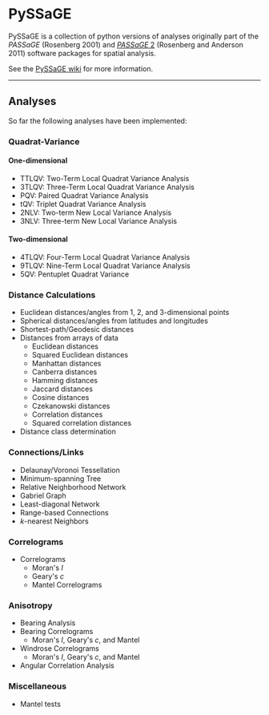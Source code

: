 # PySSaGE

PySSaGE is a collection of python versions of analyses originally part of the *PASSaGE* (Rosenberg 2001) and [*PASSaGE* 
2]((https://www.passagesoftware.net)) (Rosenberg and Anderson 2011) software packages for spatial analysis.

See the [PySSaGE wiki](https://github.com/msrosenberg/pyssage/wiki) for more information.

---

## Analyses

So far the following analyses have been implemented:

### Quadrat-Variance

#### One-dimensional

* TTLQV: Two-Term Local Quadrat Variance Analysis
* 3TLQV: Three-Term Local Quadrat Variance Analysis
* PQV: Paired Quadrat Variance Analysis
* tQV: Triplet Quadrat Variance Analysis
* 2NLV: Two-term New Local Variance Analysis
* 3NLV: Three-term New Local Variance Analysis

#### Two-dimensional

* 4TLQV: Four-Term Local Quadrat Variance Analysis
* 9TLQV: Nine-Term Local Quadrat Variance Analysis
* 5QV: Pentuplet Quadrat Variance

### Distance Calculations
* Euclidean distances/angles from 1, 2, and 3-dimensional points
* Spherical distances/angles from latitudes and longitudes
* Shortest-path/Geodesic distances  
* Distances from arrays of data
  * Euclidean distances
  * Squared Euclidean distances
  * Manhattan distances
  * Canberra distances
  * Hamming distances
  * Jaccard distances
  * Cosine distances
  * Czekanowski distances
  * Correlation distances
  * Squared correlation distances
* Distance class determination

### Connections/Links
* Delaunay/Voronoi Tessellation
* Minimum-spanning Tree
* Relative Neighborhood Network
* Gabriel Graph 
* Least-diagonal Network
* Range-based Connections
* *k*-nearest Neighbors

### Correlograms
* Correlograms
  * Moran's *I* 
  * Geary's *c* 
  * Mantel Correlograms 

### Anisotropy
* Bearing Analysis 
* Bearing Correlograms
  * Moran's *I*, Geary's *c*, and Mantel
* Windrose Correlograms
  * Moran's *I*, Geary's *c*, and Mantel
* Angular Correlation Analysis

### Miscellaneous
* Mantel tests 
